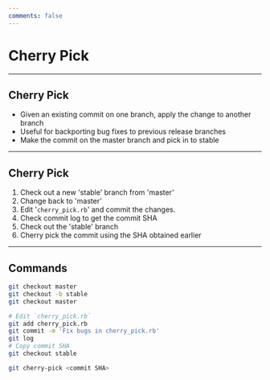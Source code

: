 ```yaml
---
comments: false
---
```


# Cherry Pick

----------

## Cherry Pick

- Given an existing commit on one branch, apply the change to another branch
- Useful for backporting bug fixes to previous release branches
- Make the commit on the master branch and pick in to stable

----------

## Cherry Pick

1. Check out a new 'stable' branch from 'master'
1. Change back to 'master'
1. Edit '`cherry_pick.rb`' and commit the changes.
1. Check commit log to get the commit SHA
1. Check out the 'stable' branch
1. Cherry pick the commit using the SHA obtained earlier

----------

## Commands

```bash
git checkout master
git checkout -b stable
git checkout master

# Edit `cherry_pick.rb`
git add cherry_pick.rb
git commit -m 'Fix bugs in cherry_pick.rb'
git log
# Copy commit SHA
git checkout stable

git cherry-pick <commit SHA>
```
